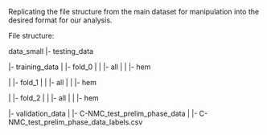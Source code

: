 Replicating the file structure from the main dataset for manipulation into the desired format for our analysis.

File structure:

data_small
  |- testing_data

  |- training_data
  | |- fold_0
  | | |- all
  | | |- hem

  | |- fold_1
  | | |- all
  | | |- hem

  | |- fold_2
  | | |- all
  | | |- hem

  |- validation_data
  | |- C-NMC_test_prelim_phase_data
  | |- C-NMC_test_prelim_phase_data_labels.csv